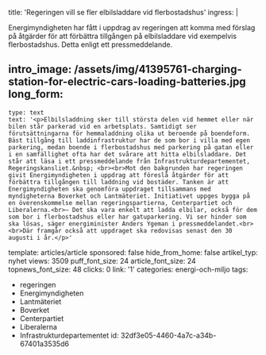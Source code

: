 title: 'Regeringen vill se fler elbilsladdare vid flerbostadshus'
ingress: |
  <p>Energimyndigheten har fått i uppdrag av regeringen att komma med förslag på åtgärder för att förbättra tillgången på elbilsladdare vid exempelvis flerbostadshus. Detta enligt ett pressmeddelande.
  </p>
  
intro_image: /assets/img/41395761-charging-station-for-electric-cars-loading-batteries.jpg
long_form:
  -
    type: text
    text: '<p>Elbilsladdning sker till största delen vid hemmet eller när bilen står parkerad vid en arbetsplats. Samtidigt ser förutsättningarna för hemmaladdning olika ut beroende på boendeform. Bäst tillgång till laddinfrastruktur har de som bor i villa med egen parkering, medan boende i flerbostadshus med parkering på gatan eller i en samfällighet ofta har det svårare att hitta elbilsladdare. Det står att läsa i ett pressmeddelande från Infrastrukturdepartementet, Regeringskansliet.&nbsp; <br><br>Mot den bakgrunden har regeringen givit Energimyndigheten i uppdrag att föreslå åtgärder för att förbättra tillgången till laddning vid bostäder. Tanken är att Energimyndigheten ska genomföra uppdraget tillsammans med myndigheterna Boverket och Lantmäteriet. Initiativet uppges bygga på en överenskommelse mellan regeringspartierna, Centerpartiet och Liberalerna.<br>– Det ska vara enkelt att ladda elbilar, också för dem som bor i flerbostadshus eller har gatuparkering. Vi ser hinder som ska lösas, säger energiminister Anders Ygeman i pressmeddelandet.<br><br>Där framgår också att uppdraget ska redovisas senast den 30 augusti i år.</p>'
template: articles/article
sponsored: false
hide_from_home: false
artikel_typ: nyhet
views: 3509
puff_font_size: 24
article_font_size: 24
topnews_font_size: 48
clicks: 0
link: '1'
categories: energi-och-miljo
tags:
  - regeringen
  - Energimyndigheten
  - Lantmäteriet
  - Boverket
  - Centerpartiet
  - Liberalerna
  - Infrastrukturdepartementet
id: 32df3e05-4460-4a7c-a34b-67401a3535d6
